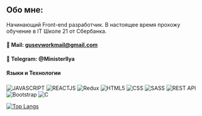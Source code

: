 ## Обо мне:
Начинающий Front-end разработчик.
В настоящее время прохожу обучение в IT Школе 21 от Сбербанка.

#### 📧 Mail: gusevworkmail@gmail.com
#### 📱 Telegram: @MinisterIlya
#### Языки и Технологии
###
![JAVASCRIPT](https://img.shields.io/badge/-JAVASCRIPT-090909?style=for-the-bage&logo=JavaScript)
![REACTJS](https://img.shields.io/badge/-REACTJS-090909?style=for-the-bage&logo=React)
![Redux](https://img.shields.io/badge/-Redux-090909?style=for-the-bage&logo=Redux)
![HTML5](https://img.shields.io/badge/-HTML5-090909?style=for-the-bage&logo=html5)
![CSS](https://img.shields.io/badge/-CSS3-090909?style=for-the-bage&logo=css3)
![SASS](https://img.shields.io/badge/-SASS-090909?style=for-the-bage&logo=sass)
![REST API](https://img.shields.io/badge/-REST_API-090909?style=for-the-bage)
![Bootstrap](https://img.shields.io/badge/-Bootstrap-090909?style=for-the-bage&logo=Bootstrap)
![C](https://img.shields.io/badge/-C-090909?style=for-the-bage&logo=C)

[![Top Langs](https://github-readme-stats.vercel.app/api/top-langs/?username=MinisterAkasha&layout=compact)](https://github.com/MinisterAkasha/github-readme-stats)

